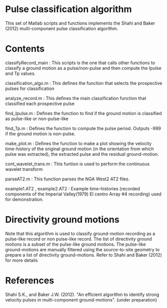 Pulse classification algorithm
===============================

This set of Matlab scripts and functions implements the Shahi and Baker (2012) multi-component pulse classification algorithm.

Contents
========

classifyRecord_main : This scripts is the one that calls other functions to classify a ground motion as a pulse/non-pulse and then compute the Ipulse and Tp values.

classification_algo.m : This defines the function that selects the prospective pulses for classification

analyze_record.m : This defines the main classification function that classified each prospective pulse

find_Ipulse.m : Defines the function to find if the ground motion is classified as pulse-like or non-pulse-like

find_Tp.m : Defines the function to compute the pulse period. Outputs -999 if the ground motion is non-pulse.

make_plot.m : Defines the function to make a plot showing the velocity time-history of the original ground motion (in the orientation from which pulse was extracted), the extracted pulse and the residual ground-motion.

cont_wavelet_trans.m : This funtion is used to perform the continuous wavelet transform

parseAT2.m : This function parses the NGA West2 AT2 files.

example1.AT2 , example2.AT2 : Example time-histories (recorded components of the Imperial Valley(1979) El centro Array #4 recording) used for demonstration.

Directivity ground motions
==========================

Note that this algorithm is used to classify ground-motion recording as a pulse-like record or non pulse-like record. The list of directivity ground motions is a subset of the pulse-like ground motions. The pulse-like ground-motions are manually filtered using the source-to-site geometry to prepare a list of directivity ground-motions. Refer to Shahi and Baker (2012) for more details

References
===========

Shahi S.K., and  Baker J.W. (2012). "An efficient algorithm to identify strong velocity pulses in multi-component ground-motions". (under preparation) 